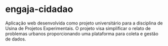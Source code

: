 # engaja-cidadao
Aplicação web desenvolvida como projeto universitário para a disciplina de Usina de Projetos Experimentais. O projeto visa simplificar o relato de problemas urbanos proporcionando uma plataforma para coleta e gestão de dados.
